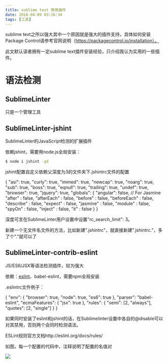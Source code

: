 ```yaml
---
title: sublime text 常用插件
date: 2016-04-09 03:16:34
tags: [工具]
---
```


sublime text之所以强大其中一个原因就是强大的插件支持，具体如何安装Package Control请参考官网说明（https://packagecontrol.io/installation）。

此文默认读者拥有一定sublime text插件安装经验，只介绍我认为实用的一些插件。

# 语法检测

## SublimeLinter

只是一个管理工具

## SublimeLinter-jshint 

SublimeLinter的JavaScript检测的扩展插件

依赖jshint，需要用node.js全局安装：

```bash
$ node i jshint -gd
```



jshint配置自定义依赖父深度为3的文件夹下.jshintrc文件的配置

{
  "asi": true,
  "curly": true,
  "immed": true,
  "newcap": true,
  "noarg": true,
  "sub": true,
  "boss": true,
  "eqnull": true,
  "trailing": true,
  "undef": true,
  "browser": true,
  "jquery": true,
  "globals": {
    "angular": false,
    // For Jasmine
    "after"      : false,
    "afterEach"  : false,
    "before"     : false,
    "beforeEach" : false,
    "describe"   : false,
    "expect"     : false,
    "jasmine"    : false,
    "module"     : false,
    "spyOn"      : false,
    "inject"     : false,
    "it"         : false
  }
}

深度可言在SublimeLinter用户设置中设置"rc_search_limit": 3。

新建一个无文件名文件的方法，比如新建".jshintrc"，就直接新建".jshintrc."，多了个"."就可以了

## SublimeLinter-contrib-eslint

JS/ES6/JSX等语法检测插件，较为强大

依赖：[eslint](http://eslint.org/)、babel-eslint，需要npm全局安装

.eslintrc文件例子：

{
"env": {
"browser": true,
"node": true,
"es6": true
},
"parser": "babel-eslint",
"ecmaFeatures": {
"jsx": true
},
"rules": {
"semi": [2, "always"],
"quotes": [2, "single"]
}
}

如果同时安装了eslint和jshint的话，在Sublimelinter设置中各自的@disable可以对其禁用，否则两个会同时检测语法。

ESLint规则官方文档http://eslint.org/docs/rules/

如图，每一个配置的代码中，注释说明了配置的名值对

![](http://ww1.sinaimg.cn/large/68731f4agw1f2r03o3xuvj20lg04m3z4.jpg)